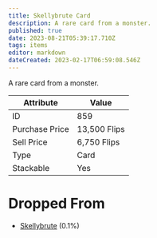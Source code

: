 ```yaml
---
title: Skellybrute Card
description: A rare card from a monster.
published: true
date: 2023-08-21T05:39:17.710Z
tags: items
editor: markdown
dateCreated: 2023-02-17T06:59:08.546Z
---
```


A rare card from a monster.

|Attribute|Value|
|-|-|
|ID|859|
|Purchase Price|13,500 Flips|
|Sell Price|6,750 Flips|
|Type|Card|
|Stackable|Yes|


# Dropped From
 * [Skellybrute](/monsters/skellybrute) (0.1%)
